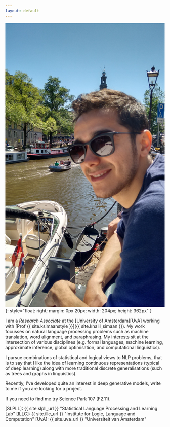 ```yaml
---
layout: default
---
```



![wilker](/img/people/wilker3.jpg){: style="float: right; margin: 0px 20px; width: 204px; height: 362px" }

I am a *Research Associate* at the [University of Amsterdam][UvA] working with [Prof {{ site.ksimaanstyle }}]({{ site.khalil_simaan }}).
My work focusses on natural language processing problems such as machine translation, word alignment, and paraphrasing. My interests sit at the intersection of various disciplines (e.g. formal languages, machine learning, approximate inference, global optimisation, and computational linguistics). 


I pursue combinations of statistical and logical views to NLP problems, that is to say that I like the idea of learning continuous representations (typical of deep learning) along with more traditional discrete generalisations (such as trees and graphs in linguistics).

Recently, I've developed quite an interest in deep generative models, write to me if you are looking for a project.


If you need to find me try Science Park 107 (F2.11).

[SLPLL]: {{ site.slpll_url }} "Statistical Language Processing and Learning Lab"
[ILLC]: {{ site.illc_url }} "Institute for Logic, Language and Computation"
[UvA]: {{ site.uva_url }} "Universiteit van Amsterdam"
